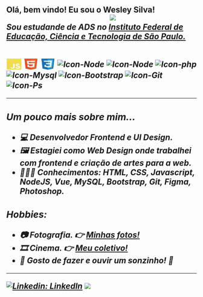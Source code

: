 <!-- ![image](https://github.com/wesleyonhub/wesleyonhub/assets/77307755/d697fc6a-429a-410d-99c5-df2ca0b7e1ff)<!--
**wesleyonhub/wesleyonhub** is a ✨ _special_ ✨ repository because its `README.md` (this file) appears on your GitHub profile.

Here are some ideas to get you started:

- 🔭 I’m currently working on ...
- 🌱 I’m currently learning ...
- 👯 I’m looking to collaborate on ...
- 🤔 I’m looking for help with ...
- 💬 Ask me about ...
- 📫 How to reach me: ...
- 😄 Pronouns: ...
- ⚡ Fun fact: ...
-->

<h2> Olá, bem vindo! Eu sou o Wesley Silva! <br>
<!-- <img src="https://media.giphy.com/media/oL3kDXFGkBc9a/giphy.gif" width="40"></h2> --> 
<img align='right' src="https://media.giphy.com/media/v1.Y2lkPTc5MGI3NjExMGlxbm5oODJsMWNoYjExamhnZzZ1NDlzcDdkMHE1djk5eGNqOWIxdiZlcD12MV9pbnRlcm5hbF9naWZfYnlfaWQmY3Q9cw/80dIUvgluhCGuHKjBP/giphy.gif" width="230">
<p><em>Sou estudande de ADS no <a href="http://portal.ifspguarulhos.edu.br/"> Instituto Federal de Educação, Ciência e Tecnologia de São Paulo.</a><br/>

<div style="display: inline_block"><br>
  <img align="center" alt="Icon-Js" height="30" width="40" src="https://raw.githubusercontent.com/devicons/devicon/master/icons/javascript/javascript-plain.svg">
  <img align="center" alt="Icon-HTML" height="30" width="40" src="https://raw.githubusercontent.com/devicons/devicon/master/icons/html5/html5-original.svg">
  <img align="center" alt="Icon-CSS" height="30" width="40" src="https://raw.githubusercontent.com/devicons/devicon/master/icons/css3/css3-original.svg">
  <img align="center" alt="Icon-Node" height="30" width="40" src="https://cdn.jsdelivr.net/gh/devicons/devicon/icons/nodejs/nodejs-original.svg" />
  <img align="center" alt="Icon-Node" height="30" width="40" src="https://cdn.jsdelivr.net/gh/devicons/devicon@latest/icons/vuejs/vuejs-original.svg" />
  <img align="center" alt="Icon-php" height="30" width="40" src="https://cdn.jsdelivr.net/gh/devicons/devicon@latest/icons/php/php-original.svg" />          
  <img align="center" alt="Icon-Mysql" height="30" width="40" src="https://cdn.jsdelivr.net/gh/devicons/devicon/icons/mysql/mysql-original.svg" />
  <img align="center" alt="Icon-Bootstrap" height="30" width="40" src="https://cdn.jsdelivr.net/gh/devicons/devicon/icons/bootstrap/bootstrap-original.svg" />
  <img align="center" alt="Icon-Git" height="30" width="40" src="https://cdn.jsdelivr.net/gh/devicons/devicon/icons/git/git-original.svg" />
  <img align="center" alt="Icon-Ps" height="30" width="40" src="https://cdn.jsdelivr.net/gh/devicons/devicon@latest/icons/photoshop/photoshop-original.svg" />
                                            
          
</div>

<hr>

### Um pouco mais sobre mim...

- 💻 Desenvolvedor Frontend e UI Design.
- 🖼️ Estagiei como Web Design onde trabalhei com frontend e criação de artes para a web.
- 👨🏾‍💻 Conhecimentos: HTML, CSS, Javascript, NodeJS, Vue, MySQL, Bootstrap, Git, Figma, Photoshop.

### Hobbies:
- 📷 Fotografia. 👉 <a href="https://webafotosite.46graus.com" target="_blank" rel=”noopener”>Minhas fotos!</a>
- 🎞️ Cinema. 👉  <a href="https://kinoferico.com.br" target="_blank" rel=”noopener”>Meu coletivo!</a>
- 🎸 Gosto de fazer e ouvir um sonzinho! 🎼


<hr>

[![Linkedin: LinkedIn](https://img.shields.io/badge/LinkedIn-%230077B5.svg?&style=for-the-badge&logo=linkedin&logoColor=white)](https://www.linkedin.com/in/wesleysilvadev/)
<a href = "mailto:wesley.devsp@gmail.com"><img src="https://img.shields.io/badge/Gmail-D14836?style=for-the-badge&logo=gmail&logoColor=white" target="_blank"></a>

<!--
<h4 align='center'>Quando os outros homens seguirem cegamente a verdade, lembra-te...Nada é verdade.</h4>
<h4 align='center'>Quando os outros homens estiverem limitados pela moralidade ou pela lei, lembra-te...Tudo é permitido.</h4>
-->


